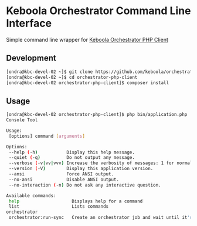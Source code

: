 # Keboola Orchestrator Command Line Interface

Simple command line wrapper for [Keboola Orchestrator PHP Client](https://github.com/keboola/orchestrator-php-client)

## Development

```bash
[ondra@kbc-devel-02 ~]$ git clone https://github.com/keboola/orchestrator-php-client.git
[ondra@kbc-devel-02 ~]$ cd orchestrator-php-client
[ondra@kbc-devel-02 orchestrator-php-client]$ composer install
```

## Usage

```bash
[ondra@kbc-devel-02 orchestrator-php-client]$ php bin/application.php
Console Tool

Usage:
 [options] command [arguments]

Options:
 --help (-h)           Display this help message.
 --quiet (-q)          Do not output any message.
 --verbose (-v|vv|vvv) Increase the verbosity of messages: 1 for normal output, 2 for more verbose output and 3 for debug.
 --version (-V)        Display this application version.
 --ansi                Force ANSI output.
 --no-ansi             Disable ANSI output.
 --no-interaction (-n) Do not ask any interactive question.

Available commands:
 help                    Displays help for a command
 list                    Lists commands
orchestrator
 orchestrator:run-sync   Create an orchestrator job and wait until it's done.

```



